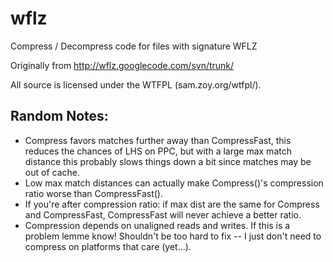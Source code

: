 wflz
====

Compress / Decompress code for files with signature WFLZ

Originally from http://wflz.googlecode.com/svn/trunk/

All source is licensed under the WTFPL (sam.zoy.org/wtfpl/).

Random Notes:
-------------

* Compress favors matches further away than CompressFast, this reduces the chances of LHS on PPC, but with a large max match distance this probably slows things down a bit since matches may be out of cache.
* Low max match distances can actually make Compress()'s compression ratio worse than CompressFast().
* If you're after compression ratio: if max dist are the same for Compress and CompressFast, CompressFast will never achieve a better ratio.
* Compression depends on unaligned reads and writes. If this is a problem lemme know! Shouldn't be too hard to fix -- I just don't need to compress on platforms that care (yet...).
